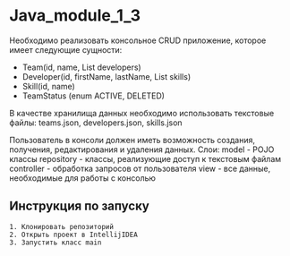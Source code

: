 # Java_module_1_3

Необходимо реализовать консольное CRUD приложение, которое имеет следующие сущности:
- Team(id, name, List<Developer> developers)
- Developer(id, firstName, lastName, List<Skill> skills)
- Skill(id, name)
- TeamStatus (enum ACTIVE, DELETED)

В качестве хранилища данных необходимо использовать текстовые файлы:
teams.json, developers.json, skills.json
    
Пользователь в консоли должен иметь возможность создания, получения, редактирования и удаления данных.
Слои:
model - POJO классы
repository - классы, реализующие доступ к текстовым файлам
controller - обработка запросов от пользователя
view - все данные, необходимые для работы с консолью

## Инструкция по запуску
    1. Клонировать репозиторий
    2. Открыть проект в IntellijIDEA
    3. Запустить класс main
